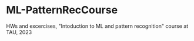 # ML-PatternRecCourse
HWs and excercises, "Intoduction to ML and pattern recognition" course at TAU, 2023
